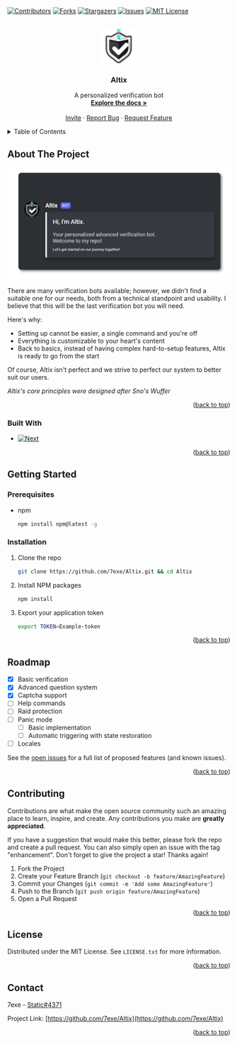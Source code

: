 <a name="readme-top"></a>

[![Contributors][contributors-shield]][contributors-url]
[![Forks][forks-shield]][forks-url]
[![Stargazers][stars-shield]][stars-url]
[![Issues][issues-shield]][issues-url]
[![MIT License][license-shield]][license-url]



<!-- PROJECT LOGO -->
<br />
<div align="center">
  <a href="https://github.com/7exe/Altix">
    <img src="images/logo.png" alt="Logo" width="80" height="80">
  </a>

  <h3 align="center">Altix</h3>

  <p align="center">
    A personalized verification bot
    <br />
    <a href="https://github.com/7exe/Altix"><strong>Explore the docs »</strong></a>
    <br />
    <br />
    <a href="https://discord.com/oauth2/authorize?client_id=1025532290664763492&scope=bot&permissions=534992250944">Invite</a>
    ·
    <a href="https://github.com/7exe/Altix/issues">Report Bug</a>
    ·
    <a href="https://github.com/7exe/Altix/issues">Request Feature</a>
  </p>
</div>



<!-- TABLE OF CONTENTS -->
<details>
  <summary>Table of Contents</summary>
  <ol>
    <li>
      <a href="#about-the-project">About The Project</a>
      <ul>
        <li><a href="#built-with">Built With</a></li>
      </ul>
    </li>
    <li>
      <a href="#getting-started">Getting Started</a>
      <ul>
        <li><a href="#prerequisites">Prerequisites</a></li>
        <li><a href="#installation">Installation</a></li>
      </ul>
    </li>
    <li><a href="#roadmap">Roadmap</a></li>
    <li><a href="#contributing">Contributing</a></li>
    <li><a href="#license">License</a></li>
    <li><a href="#contact">Contact</a></li>
  </ol>
</details>



<!-- ABOUT THE PROJECT -->
## About The Project

[![Altix Screen Shot][product-screenshot]](https://discord.com/oauth2/authorize?client_id=1025532290664763492&scope=bot&permissions=534992250944)

There are many verification bots available; however, we didn't find a suitable one for our needs, both from a technical standpoint and usability. I believe that this will be the last verification bot you will need.

Here's why:
* Setting up cannot be easier, a single command and you're off
* Everything is customizable to your heart's content
* Back to basics, instead of having complex hard-to-setup features, Altix is ready to go from the start

Of course, Altix isn't perfect and we strive to perfect our system to better suit our users.

<i>Altix's core principles were designed after Sno's Wuffer</i>

<p align="right">(<a href="#readme-top">back to top</a>)</p>



### Built With

* [![Next][Discord.js]][Discord-url]


<p align="right">(<a href="#readme-top">back to top</a>)</p>



<!-- GETTING STARTED -->
## Getting Started

### Prerequisites

* npm
  ```sh
  npm install npm@latest -g
  ```

### Installation

1. Clone the repo
   ```sh
   git clone https://github.com/7exe/Altix.git && cd Altix
   ```
2. Install NPM packages
   ```sh
   npm install
   ```
3. Export your application token
   ```sh
   export TOKEN=Example-token
   ```

<p align="right">(<a href="#readme-top">back to top</a>)</p>



<!-- ROADMAP -->
## Roadmap

- [x] Basic verification
- [x] Advanced question system
- [x] Captcha support
- [ ] Help commands
- [ ] Raid protection
- [ ] Panic mode
    - [ ] Basic implementation
    - [ ] Automatic triggering with state restoration
- [ ] Locales

See the [open issues](https://github.com/7exe/Altix/issues) for a full list of proposed features (and known issues).

<p align="right">(<a href="#readme-top">back to top</a>)</p>



<!-- CONTRIBUTING -->
## Contributing

Contributions are what make the open source community such an amazing place to learn, inspire, and create. Any contributions you make are **greatly appreciated**.

If you have a suggestion that would make this better, please fork the repo and create a pull request. You can also simply open an issue with the tag "enhancement".
Don't forget to give the project a star! Thanks again!

1. Fork the Project
2. Create your Feature Branch (`git checkout -b feature/AmazingFeature`)
3. Commit your Changes (`git commit -m 'Add some AmazingFeature'`)
4. Push to the Branch (`git push origin feature/AmazingFeature`)
5. Open a Pull Request

<p align="right">(<a href="#readme-top">back to top</a>)</p>



<!-- LICENSE -->
## License

Distributed under the MIT License. See `LICENSE.txt` for more information.

<p align="right">(<a href="#readme-top">back to top</a>)</p>



<!-- CONTACT -->
## Contact

7exe - [Static#4371](https://discordapp.com/users/268461151858196480)

Project Link: [https://github.com/7exe/Altix](https://github.com/7exe/Altix)

<p align="right">(<a href="#readme-top">back to top</a>)</p>




<!-- MARKDOWN LINKS & IMAGES -->
<!-- https://www.markdownguide.org/basic-syntax/#reference-style-links -->
[contributors-shield]: https://img.shields.io/github/contributors/7exe/Altix?style=for-the-badge
[contributors-url]: https://github.com/7exe/Altix/graphs/contributors
[forks-shield]: https://img.shields.io/github/forks/7exe/Altix?style=for-the-badge
[forks-url]: https://github.com/7exe/Altix/network/members
[stars-shield]: https://img.shields.io/github/stars/7exe/Altix?style=for-the-badge
[stars-url]: https://github.com/7exe/Altix/stargazers
[issues-shield]: https://img.shields.io/github/issues/7exe/Altix?style=for-the-badge
[issues-url]: https://github.com/7exe/Altix/issues
[license-shield]: https://img.shields.io/github/license/7exe/Altix?style=for-the-badge
[license-url]: https://github.com/7exe/Altix/blob/master/LICENSE.txt
[product-screenshot]: images/frontpage.png
[Discord.js]: https://img.shields.io/badge/Discord.js-5865F2?style=for-the-badge&logo=discord&logoColor=white
[Discord-url]: https://discord.js.org/
[React.js]: https://img.shields.io/badge/React-20232A?style=for-the-badge&logo=react&logoColor=61DAFB
[React-url]: https://reactjs.org/
[Vue.js]: https://img.shields.io/badge/Vue.js-35495E?style=for-the-badge&logo=vuedotjs&logoColor=4FC08D
[Vue-url]: https://vuejs.org/
[Angular.io]: https://img.shields.io/badge/Angular-DD0031?style=for-the-badge&logo=angular&logoColor=white
[Angular-url]: https://angular.io/
[Svelte.dev]: https://img.shields.io/badge/Svelte-4A4A55?style=for-the-badge&logo=svelte&logoColor=FF3E00
[Svelte-url]: https://svelte.dev/
[Laravel.com]: https://img.shields.io/badge/Laravel-FF2D20?style=for-the-badge&logo=laravel&logoColor=white
[Laravel-url]: https://laravel.com
[Bootstrap.com]: https://img.shields.io/badge/Bootstrap-563D7C?style=for-the-badge&logo=bootstrap&logoColor=white
[Bootstrap-url]: https://getbootstrap.com
[JQuery.com]: https://img.shields.io/badge/jQuery-0769AD?style=for-the-badge&logo=jquery&logoColor=white
[JQuery-url]: https://jquery.com 
